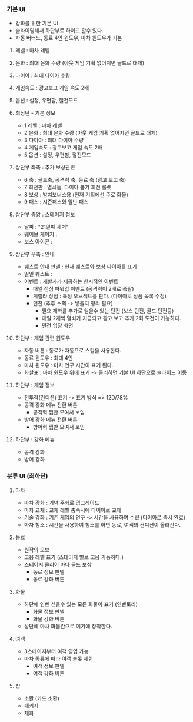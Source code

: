 ### 기본 UI
- 강화를 위한 기본 UI
- 슬라이딩해서 하단부로 하이드 할수 있다. 
- 자동 버터느, 동료 4인 윈도우, 마차 윈도우가 기본

1) 레벨 : 마차 레벨 
2) 은화 : 최대 은화 수량 (아웃 게임 기획 없어지면 골드로 대체)
3) 다이아 : 최대 다이아 수량
4) 게임속도 : 광고보고 게임 속도 2배
5) 옵션 : 설정, 우편함, 절전모드


1) 최상단 - 기본 정보
    - 1 레벨 : 마차 레벨 
    - 2 은화 : 최대 은화 수량 (아웃 게임 기획 없어지면 골드로 대체)
    - 3 다이아 : 최대 다이아 수량
    - 4 게임속도 : 광고보고 게임 속도 2배
    - 5 옵션 : 설정, 우편함, 절전모드

2) 상단부 좌측 : 추가 보상관련 
    - 6 축 : 골드축, 공격력 축, 동료 축 (광고 보고 축)
    - 7 회전판 : 열쇠들, 다이아 뽑기 회전 룰렛
    - 8 보상 : 방치보너스용 (현재 기획에선 주로 화물)
    - 9 패스 : 시즌패스와 일반 패스 

3) 상단부 중앙 : 스테이지 정보
    - 날짜 : "21일째 새벽"
    - 웨이브 게이지 : 
    - 보스 아이콘 :

4) 상단부 우측 : 안내  
    - 퀘스트 안내 판넬 : 현재 퀘스트와 보상 다이아를 표기 
    - 일일 퀘스트 : 
    - 이벤트 : 개발사가 제공하는 한시적인 이벤트
        - 매일 점심 파워업 이벤트 (공격력이 2배로 폭팔) 
        - 게릴라 상점 : 특정 오브젝트를 판다. (다이아로 상품 목록 수정)  
        - 던전 (추후 스펙 -> 넣을지 정리 필요)
            - 필요 재화를 추가로 얻을수 있는 던전 (보스 던전, 골드 던전등)
            - 매일 2개씩 열쇠가 지급되고 광고 보고 추가 2회 도전이 가능하다.
            - 던전 입장 화면        

5) 하단부 : 게임 관련 윈도우
    - 자동 버튼 : 동료가 자동으로 스킬을 사용한다. 
    - 동료 윈도우 : 최대 4인
    - 마차 윈도우 : 마차 연구 시간이 표기 된다.
    - 화살표 : 마차 윈도우 위에 표기 -> 클리하면 기본 UI 하단으로 슬라이드 이동 

6) 하단부 : 게임 정보
    - 전투력(컨디션) 표기 -> 표기 방식 => 12D/78% 
    - 공격 강화 메뉴 전환 버튼
        - 공격력 탭만 모여서 보임
    - 방어 강화 메뉴 전환 버튼
        - 방어력 탭만 모여서 보임

7) 하단부 : 강화 메뉴
    - 공격 강화
    - 방어 강화

### 분류 UI (최하단)
1) 마차 
      - 마차 강화 : 기념 주화로 업그레이드
      - 마차 교체 : 교체 레벨 충족시에 다이아로 교체 
      - 기술 강화 : 기존 게임의 연구 -> 시간을 사용하여 수련 (다이아로 즉시 완료)
      - 마차 청소 : 시간을 사용하여 청소를 하면 동료, 여객의 컨디션이 올라간다.

2) 동료
      - 원작의 오브
      - 고용 레벨 표기 (스테이지 별로 고용 가능하다.)
      - 스테이지 클리어 마다 골드 보상  
        - 동료 정보 판넬
        - 동료 강화 버튼   
  
3) 화물
      - 하단에 인벤 싣을수 있는 모든 화물이 표기 (인벤토리)
        - 화물 정보 판넬
        - 화물 강화 버튼 
      - 상단에 마차 화물칸으로 여기에 장착한다.

4) 여객
      - 3스테이지부터 여객 영엽 가능
      - 마차 종류에 따라 여객 슬롯 제한
        - 여객 정보 판넬
        - 여객 강화 버튼  
5) 샵   
      - 소환 (카드 소환)
      - 패키지
      - 재화
